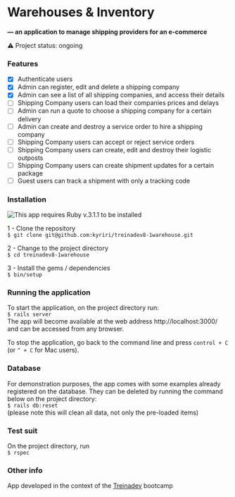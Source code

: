 # Warehouses & Inventory
**— an application to manage shipping providers for an e-commerce**

:warning:  Project status: ongoing   

### Features
- [x] Authenticate users  
- [x] Admin can register, edit and delete a shipping company  
- [x] Admin can see a list of all shipping companies, and access their details  
- [ ] Shipping Company users can load their companies prices and delays
- [ ] Admin can run a quote to choose a shipping company for a certain delivery
- [ ] Admin can create and destroy a service order to hire a shipping company
- [ ] Shipping Company users can accept or reject service orders
- [ ] Shipping Company users can create, edit and destroy their logistic outposts
- [ ] Shipping Company users can create shipment updates for a certain package
- [ ] Guest users can track a shipment with only a tracking code

### Installation

![This app requires Ruby v.3.1.1 to be installed](https://img.shields.io/static/v1?label=rubyonrails&message=version%203.1.1&color=B61D1D&style=for-the-badge&logo=rubyonrails)

1 - Clone the repository  
`$ git clone git@github.com:kyriri/treinadev8-1warehouse.git`

2 - Change to the project directory   
`$ cd treinadev8-1warehouse`

3 - Install the gems / dependencies   
`$ bin/setup`

### Running the application

To start the application, on the project directory run:  
`$ rails server`  
The app will become available at the web address http://localhost:3000/ and can be accessed from any browser.  
  
To stop the application, go back to the command line and press `control + C` (or `^ + C` for Mac users).

### Database 

For demonstration purposes, the app comes with some examples already registered on the database. They can be deleted by running the command below on the project directory:   
`$ rails db:reset`   
(please note this will clean all data, not only the pre-loaded items)

### Test suit

On the project directory, run   
`$ rspec`   
  
### Other info
App developed in the context of the [Treinadev](https://treinadev.com.br/) bootcamp
